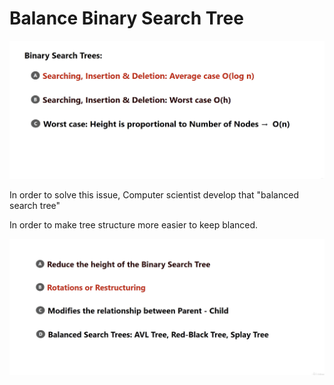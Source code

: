 # Balance Binary Search Tree

<img src='../assets/192_1.png'></img>

In order to solve this issue, Computer scientist develop that "balanced search tree"

In order to make tree structure more easier to keep blanced.

<img src='../assets/192_2.png'></img>
